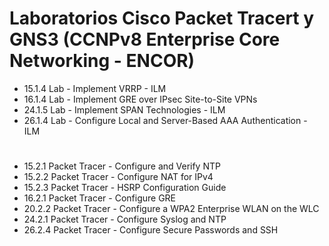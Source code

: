 # Laboratorios Cisco Packet Tracert y GNS3 (CCNPv8 Enterprise Core Networking - ENCOR)

- 15.1.4 Lab - Implement VRRP - ILM
- 16.1.4 Lab - Implement GRE over IPsec Site-to-Site VPNs
- 24.1.5 Lab - Implement SPAN Technologies - ILM
- 26.1.4 Lab - Configure Local and Server-Based AAA Authentication - ILM
#
- 15.2.1 Packet Tracer - Configure and Verify NTP
- 15.2.2 Packet Tracer - Configure NAT for IPv4
- 15.2.3 Packet Tracer - HSRP Configuration Guide
- 16.2.1 Packet Tracer - Configure GRE
- 20.2.2 Packet Tracer - Configure a WPA2 Enterprise WLAN on the WLC
- 24.2.1 Packet Tracer - Configure Syslog and NTP
- 26.2.4 Packet Tracer - Configure Secure Passwords and SSH


